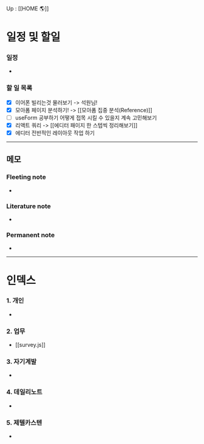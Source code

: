 Up : [[HOME 🌎]]

# 일정 및 할일
### 일정
- 

### 할 일 목록
 
- [x] 이어폰 빌리는것 물러보기 -> 석원님!
- [x] 모아폼 페이지 분석하기! 
	-> [[모아폼 집중 분석(Reference)]]
- [ ] useForm 공부하기 어떻게 접목 시킬 수 있을지 계속 고민해보기 
- [x] 리액트 쿼리 
	-> [[에디터 패이지 한 스텝씩 정리해보기]]
- [x] 에디터 전반적인 레이아웃 작업 하기 

---

## 메모

### Fleeting note
- 

### Literature note
- 

### Permanent note
- 

---

# 인덱스
### 1. 개인 
- 
### 2. 업무
- [[survey.js]]
### 3. 자기계발
- 
### 4. 데일리노트
- 
### 5. 제텔카스텐
- 